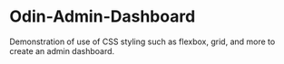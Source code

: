 # Odin-Admin-Dashboard
Demonstration of use of CSS styling such as flexbox, grid, and more to create an admin dashboard.
